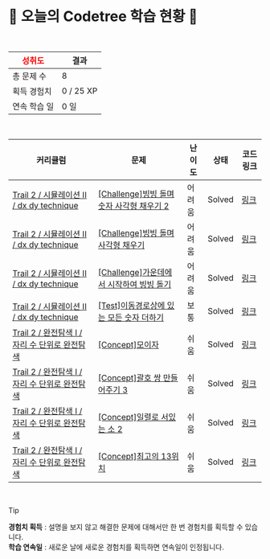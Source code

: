 # 🌲 오늘의 Codetree 학습 현황 🌲

<br />

| <span style="color:red;display:block;text-align:center;"> **성취도**</span> | 결과 |
|---|---|
| 총 문제 수 | 8 |
| 획득 경험치 | 0 / 25 XP |
| 연속 학습 일 | 0 일 |

<br />

|커리큘럼|문제|난이도|상태|코드 링크|
|---|---|---|---|---|
|[Trail 2 / 시뮬레이션 II / dx dy technique](https://https://en.codetree.ai/trail-info/novice-mid/)|[[Challenge]빙빙 돌며 숫자 사각형 채우기 2](https://https://en.codetree.ai/trails/complete/curated-cards/challenge-snail-number-square-2/)|어려움|Solved|[링크](https://github.com/coouir/codetree-TILs/blob/main/250110/%EB%B9%99%EB%B9%99%20%EB%8F%8C%EB%A9%B0%20%EC%88%AB%EC%9E%90%20%EC%82%AC%EA%B0%81%ED%98%95%20%EC%B1%84%EC%9A%B0%EA%B8%B0%202/snail-number-square-2.cpp)|
|[Trail 2 / 시뮬레이션 II / dx dy technique](https://https://en.codetree.ai/trail-info/novice-mid/)|[[Challenge]빙빙 돌며 사각형 채우기](https://https://en.codetree.ai/trails/complete/curated-cards/challenge-snail-alphabet-square/)|어려움|Solved|[링크](https://github.com/coouir/codetree-TILs/blob/main/250110/%EB%B9%99%EB%B9%99%20%EB%8F%8C%EB%A9%B0%20%EC%82%AC%EA%B0%81%ED%98%95%20%EC%B1%84%EC%9A%B0%EA%B8%B0/snail-alphabet-square.cpp)|
|[Trail 2 / 시뮬레이션 II / dx dy technique](https://https://en.codetree.ai/trail-info/novice-mid/)|[[Challenge]가운데에서 시작하여 빙빙 돌기](https://https://en.codetree.ai/trails/complete/curated-cards/challenge-snail-start-from-center/)|어려움|Solved|[링크](https://github.com/coouir/codetree-TILs/blob/main/250110/%EA%B0%80%EC%9A%B4%EB%8D%B0%EC%97%90%EC%84%9C%20%EC%8B%9C%EC%9E%91%ED%95%98%EC%97%AC%20%EB%B9%99%EB%B9%99%20%EB%8F%8C%EA%B8%B0/snail-start-from-center.cpp)|
|[Trail 2 / 시뮬레이션 II / dx dy technique](https://https://en.codetree.ai/trail-info/novice-mid/)|[[Test]이동경로상에 있는 모든 숫자 더하기](https://https://en.codetree.ai/trails/complete/curated-cards/test-add-all-the-numbers-on-the-path/)|보통|Solved|[링크](https://github.com/coouir/codetree-TILs/blob/main/250110/%EC%9D%B4%EB%8F%99%EA%B2%BD%EB%A1%9C%EC%83%81%EC%97%90%20%EC%9E%88%EB%8A%94%20%EB%AA%A8%EB%93%A0%20%EC%88%AB%EC%9E%90%20%EB%8D%94%ED%95%98%EA%B8%B0/add-all-the-numbers-on-the-path.cpp)|
|[Trail 2 / 완전탐색 I / 자리 수 단위로 완전탐색](https://https://en.codetree.ai/trail-info/novice-mid/)|[[Concept]모이자](https://https://en.codetree.ai/trails/complete/curated-cards/intro-gather/)|쉬움|Solved|[링크](https://github.com/coouir/codetree-TILs/blob/main/250110/%EB%AA%A8%EC%9D%B4%EC%9E%90/gather.cpp)|
|[Trail 2 / 완전탐색 I / 자리 수 단위로 완전탐색](https://https://en.codetree.ai/trail-info/novice-mid/)|[[Concept]괄호 쌍 만들어주기 3](https://https://en.codetree.ai/trails/complete/curated-cards/intro-pair-parentheses-3/)|쉬움|Solved|[링크](https://github.com/coouir/codetree-TILs/blob/main/250110/%EA%B4%84%ED%98%B8%20%EC%8C%8D%20%EB%A7%8C%EB%93%A4%EC%96%B4%EC%A3%BC%EA%B8%B0%203/pair-parentheses-3.cpp)|
|[Trail 2 / 완전탐색 I / 자리 수 단위로 완전탐색](https://https://en.codetree.ai/trail-info/novice-mid/)|[[Concept]일렬로 서있는 소 2](https://https://en.codetree.ai/trails/complete/curated-cards/intro-cattle-in-a-rowing-up-2/)|쉬움|Solved|[링크](https://github.com/coouir/codetree-TILs/blob/main/250110/%EC%9D%BC%EB%A0%AC%EB%A1%9C%20%EC%84%9C%EC%9E%88%EB%8A%94%20%EC%86%8C%202/cattle-in-a-rowing-up-2.cpp)|
|[Trail 2 / 완전탐색 I / 자리 수 단위로 완전탐색](https://https://en.codetree.ai/trail-info/novice-mid/)|[[Concept]최고의 13위치](https://https://en.codetree.ai/trails/complete/curated-cards/intro-best-place-of-13/)|쉬움|Solved|[링크](https://github.com/coouir/codetree-TILs/blob/main/250110/%EC%B5%9C%EA%B3%A0%EC%9D%98%2013%EC%9C%84%EC%B9%98/best-place-of-13.cpp)|


<br />

> [!TIP]
> **경험치 획득** : 설명을 보지 않고 해결한 문제에 대해서만 한 번 경험치를 획득할 수 있습니다.  
> **학습 연속일** : 새로운 날에 새로운 경험치를 획득하면 연속일이 인정됩니다.


